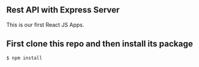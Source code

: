 ## Rest API with Express Server

This is our first React JS Apps.

## First clone this repo and then install its package

```console
$ npm install
```